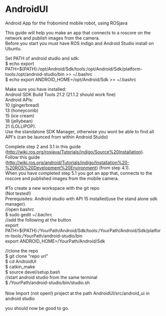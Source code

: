 # AndroidUI<br />
Android App for the frobomind mobile robot, using ROSjava<br />

This guide will help you make an app that connects to a roscore on the network and publish images from the camera.<br />
Before you start you must have ROS indigo and Android Studio install on Ubuntu.<br />

Set PATH of android studio and sdk: <br />
$ echo export PATH=\${PATH}:/opt/Android/Sdk/tools:/opt/Android/Sdk/platform-tools:/opt/android-studio/bin >> ~/.bashrc<br />
$ echo export ANDROID_HOME=/opt/Android/Sdk >> ~/.bashrc<br />

Make sure you have installed:<br />
Android SDK Build Tools 21.2 (21.1.2 should work fine)<br />
Android APIs: <br />
	10 (gingerbread)<br />
	13 (honeycomb)<br />
	15 (ice cream)<br />
	18 (jellybean)<br />
	21 (LOLLIPOP). <br />
Use the standalone SDK Manager, otherwise you wont be able to find all API's (can be launced from within Android Stuido)<br />

Complete step 2 and 3.1 in this guide (http://wiki.ros.org/rosjava/Tutorials/indigo/Source%20Installation).<br />
Follow this guide (http://wiki.ros.org/android/Tutorials/indigo/Installation%20-%20ROS%20Development%20Environment) (from step 4.1).<br />
When you have completed step 5.1 you got an app that, connects to the roscore and published images from the mobile camera.<br />


#To create a new workspace with the git repo <br />
(Not tested!)<br />
Prerequisites: Android studio with API 15 installed(use the stand alone sdk manager).<br />
//open bashrc<br />
$ sudo gedit ~/.bachrc<br />
//add the following at the button<br />
export PATH=${PATH}:/YourPath/Android/Sdk/tools:/YourPath/Android/Sdk/platform-tools:/YourPath/android-studio/bin<br />
export ANDROID_HOME=/YourPath/Android/Sdk<br />

//clone the repo<br />
$ git clone "repo url"<br />
$ cd AndroidUI<br />
$ catkin_make<br />
$ source devel/setup.bash<br />
//start android studio from the same terminal<br />
$ /YourPath/android-studio/bin/studio.sh<br />
<br />
Now Import (not open!) project at the path AndroidUI/src/android_ui in android studio<br />

you should now be good to go.<br />





